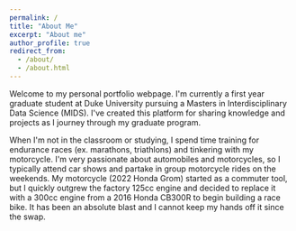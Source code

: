 ```yaml
---
permalink: /
title: "About Me"
excerpt: "About me"
author_profile: true
redirect_from: 
  - /about/
  - /about.html
---
```


Welcome to my personal portfolio webpage. I'm currently a first year graduate student at Duke University pursuing a Masters in Interdisciplinary Data Science (MIDS). I've created this platform for sharing knowledge and projects as I journey through my graduate program. 

When I'm not in the classroom or studying, I spend time training for endurance races (ex. marathons, triathlons) and tinkering with my motorcycle. I'm very passionate about automobiles and motorcycles, so I typically attend car shows and partake in group motorcycle rides on the weekends. My motorcycle (2022 Honda Grom) started as a commuter tool, but I quickly outgrew the factory 125cc engine and decided to replace it with a 300cc engine from a 2016 Honda CB300R to begin building a race bike. It has been an absolute blast and I cannot keep my hands off it since the swap. 

